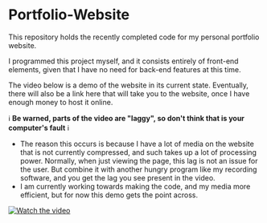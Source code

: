 # Portfolio-Website

This repository holds the recently completed code for my personal portfolio website. 

I programmed this project myself, and it consists entirely of front-end elements, given that I have no need for back-end features at this time.

The video below is a demo of the website in its current state. Eventually, there will also be a link here that will take you to the website, once I have enough money to host it online.

ℹ️ **Be warned, parts of the video are "laggy", so don't think that is your computer's fault** ℹ️
- The reason this occurs is because I have a lot of media on the website that is not currently compressed, and such takes up a lot of processing power. Normally, when just viewing the page, this lag is not an issue for the user. But combine it with another hungry program like my recording software, and you get the lag you see present in the video.
- I am currently working towards making the code, and my media more efficient, but for now this demo gets the point across.

[![Watch the video](https://i.imgur.com/n8HqWmS.png)](https://drive.google.com/file/d/1aABWZqIeppQzaPwl-UDYHyKRg0R0uAQQ/view?usp=sharing)
